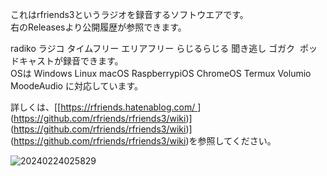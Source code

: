 これはrfriends3というラジオを録音するソフトウエアです。  
右のReleasesより公開履歴が参照できます。  
  
radiko ラジコ タイムフリー エリアフリー らじるらじる 聞き逃し ゴガク  ポッドキャストが録音できます。  
OSは Windows Linux macOS RaspberrypiOS ChromeOS Termux Volumio MoodeAudio に対応しています。  
  
詳しくは、[[[https://rfriends.hatenablog.com/ ](https://github.com/rfriends/rfriends3/wiki)](https://github.com/rfriends/rfriends3/wiki)](https://github.com/rfriends/rfriends3/wiki)](https://github.com/rfriends/rfriends3/wiki)を参照してください。  

![20240224025829](https://github.com/user-attachments/assets/60253553-b51f-41ea-b1d4-7194bfb12fbf)
